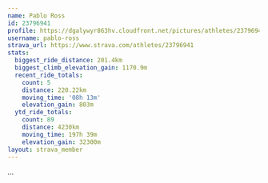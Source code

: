 ```yaml
---
name: Pablo Ross
id: 23796941
profile: https://dgalywyr863hv.cloudfront.net/pictures/athletes/23796941/14615399/1/large.jpg
username: pablo-ross
strava_url: https://www.strava.com/athletes/23796941
stats:
  biggest_ride_distance: 201.4km
  biggest_climb_elevation_gain: 1170.9m
  recent_ride_totals:
    count: 5
    distance: 220.22km
    moving_time: '08h 13m'
    elevation_gain: 803m
  ytd_ride_totals:
    count: 89
    distance: 4230km
    moving_time: 197h 39m
    elevation_gain: 32300m
layout: strava_member
--- 
```

...
